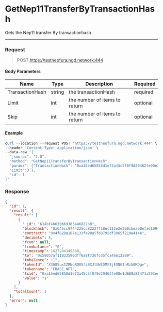# GetNep11TransferByTransactionHash
Gets the Nep11 transfer By transactionhash
<hr>

### Request

> POST https://testneofura.ngd.network:444

#### Body Parameters

|    Name    | Type | Description | Required |
| ---------- | --- |    ------    | ----|
| TransactionHash     | string|  the transactionHash| required|
| Limit    | int|  the number of items to return| optional|
| Skip    | int|  the number of items to return| optional |


#### Example
```powershell
curl --location --request POST 'https://testneofura.ngd.network:444' \
--header 'Content-Type: application/json' \
--data-raw '{
  "jsonrpc": "2.0",
  "method": "GetNep11TransferByTransactionHash",
  "params": {"TransactionHash": "0xa15ed65858d1e73a45c5f0f9d29462fe00e1d608a8f471a293eeda80ac28294b",
  "Limit":3 },
  "id": 1
}'
```
### Response
```json
{
  "id": 1,
  "result": {
    "result": [
      {
        "_id": "614bf4b630669383446822b0",
        "blockhash": "0x645cc9744225cc8222ff18ec112e2e260cbeae0efad1094b9bc98930afb84304",
        "contract": "0x4f628a187e133fa98a5fd0795df3065f219e414e",
        "decimals": 8,
        "from": null,
        "frombalance": "0",
        "timestamp": 1627284349560,
        "to": "0x59057af11833590dff6a8f736fcd5fca46e12289",
        "tobalance": "1",
        "tokenId": "X3685uxIZRNoROOSfzBXJtUWSDMF8jEONGInRzb0KDg=",
        "tokenname": "FBACC.NFT",
        "txid": "0xa15ed65858d1e73a45c5f0f9d29462fe00e1d608a8f471a293eeda80ac28294b",
        "value": "1"
      }
    ],
    "totalCount": 1
  },
  "error": null
}
```
